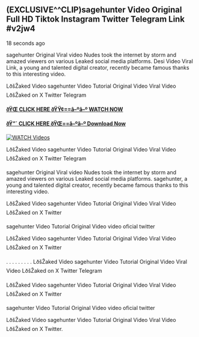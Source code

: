 ## (EXCLUSIVE^^CLIP)sagehunter Video Original Full HD Tiktok Instagram Twitter Telegram Link #v2jw4

18 seconds ago

sagehunter Original Viral video Nudes took the internet by storm and amazed viewers on various Leaked social media platforms. Desi Video Viral Link, a young and talented digital creator, recently became famous thanks to this interesting video.

LðšŽaked Video sagehunter Video Tutorial Original Video Viral Video LðšŽaked on X Twitter Telegram

**[ðŸŒ CLICK HERE ðŸŸ¢==â–ºâ–º WATCH NOW](https://clips-mediaa.blogspot.com/2025/02/video-viral-download.html)**

**[ðŸ”´ CLICK HERE ðŸŒ==â–ºâ–º Download Now](https://clips-mediaa.blogspot.com/2025/02/video-viral-download.html)**

[![WATCH Videos](https://i.imgur.com/dJHk4Zq.gif)](https://clips-mediaa.blogspot.com/2025/02/video-viral-download.html)

LðšŽaked Video sagehunter Video Tutorial Original Video Viral Video LðšŽaked on X Twitter Telegram

sagehunter Original Viral video Nudes took the internet by storm and amazed viewers on various Leaked social media platforms. sagehunter, a young and talented digital creator, recently became famous thanks to this interesting video.

LðšŽaked Video sagehunter Video Tutorial Original Video Viral Video LðšŽaked on X Twitter

sagehunter Video Tutorial Original Video video oficial twitter

LðšŽaked Video sagehunter Video Tutorial Original Video Viral Video LðšŽaked on X Twitter

. . . . . . . . . LðšŽaked Video sagehunter Video Tutorial Original Video Viral Video LðšŽaked on X Twitter Telegram

LðšŽaked Video sagehunter Video Tutorial Original Video Viral Video LðšŽaked on X Twitter

sagehunter Video Tutorial Original Video video oficial twitter

LðšŽaked Video sagehunter Video Tutorial Original Video Viral Video LðšŽaked on X Twitter.